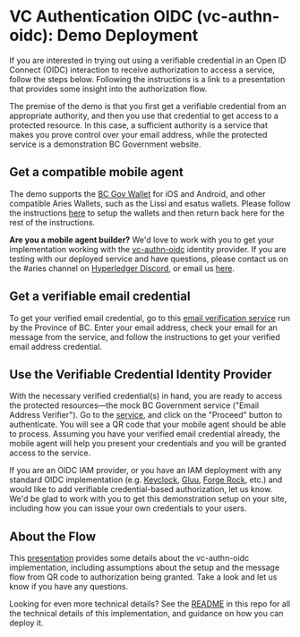 # VC Authentication OIDC (vc-authn-oidc): Demo Deployment

If you are interested in trying out using a verifiable credential in an Open ID Connect (OIDC) interaction to receive authorization to access a service, follow the steps below. Following the instructions is a link to a presentation that provides some insight into the authorization flow.

The premise of the demo is that you first get a verifiable credential from an appropriate authority, and then you use that credential to get access to a protected resource. In this case, a sufficient authority is a service that makes you prove control over your email address, while the protected service is a demonstration BC Government website.

## Get a compatible mobile agent

The demo supports the [BC Gov Wallet](https://www2.gov.bc.ca/gov/content/governments/government-id/bc-wallet) for iOS and Android, and other compatible Aries Wallets, such as the Lissi and esatus wallets. Please follow the instructions [here](https://github.com/bcgov/identity-kit-poc/blob/main/docs/GettingApp.md) to setup the wallets and then return back here for the rest of the instructions.

**Are you a mobile agent builder?** We'd love to work with you to get your implementation working with the [vc-authn-oidc](https://github.com/bcgov/vc-authn-oidc) identity provider. If you are testing with our deployed service and have questions, please contact us on the #aries channel on [Hyperledger Discord](https://chat.hyperledger.org), or email us [here](mailto:swcurran@cloudcompass.ca).

## Get a verifiable email credential

To get your verified email credential, go to this [email verification service](https://email-verification.vonx.io/) run by the Province of BC. Enter your email address, check your email for an message from the service, and follow the instructions to get your verified email address credential.

## Use the Verifiable Credential Identity Provider

With the necessary verified credential(s) in hand, you are ready to access the protected resources&mdash;the mock BC Government service ("Email Address Verifier"). Go to the [service](https://verified-email-authentication.vonx.io/), and click on the "Proceed" button to authenticate. You will see a QR code that your mobile agent should be able to process. Assuming you have your verified email credential already, the mobile agent will help you present your credentials and you will be granted access to the service.

If you are an OIDC IAM provider, or you have an IAM deployment with any standard OIDC implementation (e.g. [Keyclock](https://www.keycloak.org/), [Gluu](https://www.gluu.org/), [Forge Rock](https://www.forgerock.com/), etc.) and would like to add verifiable credential-based authorization, let us know. We'd be glad to work with you to get this demonstration setup on your site, including how you can issue your own credentials to your users.

## About the Flow

This [presentation](https://docs.google.com/presentation/d/150n2PikoshbQB46QDMO3xpWFVLdcsoJNey0MVtCbGvk/edit?usp=sharing) provides some details about the vc-authn-oidc implementation, including assumptions about the setup and the message flow from QR code to authorization being granted. Take a look and let us know if you have any questions.

Looking for even more technical details? See the [README](README.md) in this repo for all the technical details of this implementation, and guidance on how you can deploy it.
